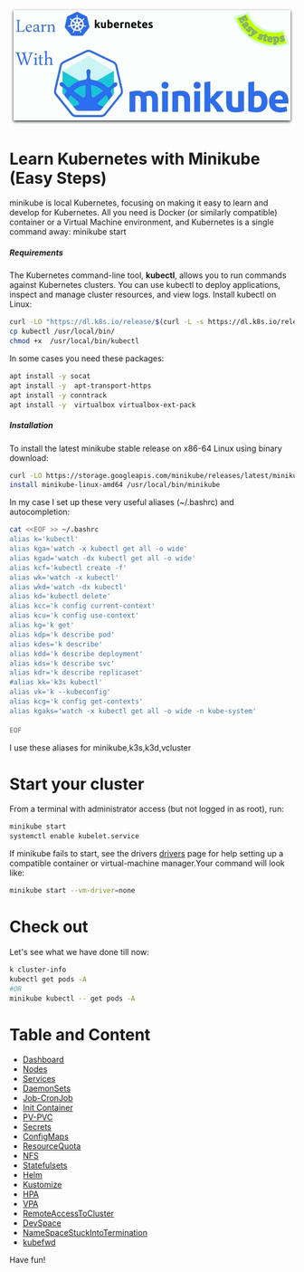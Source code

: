 ![Learn Kubernetes with Minikube](images/minikube-logo.jpg)
# Learn Kubernetes with Minikube (Easy Steps)
minikube is local Kubernetes, focusing on making it easy to learn and develop for Kubernetes.
All you need is Docker (or similarly compatible) container or a Virtual Machine environment, and Kubernetes is a single command away: minikube start
##### Requirements
The Kubernetes command-line tool, **kubectl**, allows you to run commands against Kubernetes clusters. You can use kubectl to deploy applications, inspect and manage cluster resources, and view logs. 
Install kubectl on Linux:
```bash
curl -LO "https://dl.k8s.io/release/$(curl -L -s https://dl.k8s.io/release/stable.txt)/bin/linux/amd64/kubectl"
cp kubectl /usr/local/bin/
chmod +x  /usr/local/bin/kubectl
```
In some cases you need these packages:
```bash
apt install -y socat
apt install -y  apt-transport-https
apt install -y conntrack
apt install -y  virtualbox virtualbox-ext-pack
```
##### Installation
To install the latest minikube stable release on x86-64 Linux using binary download:
```bash
curl -LO https://storage.googleapis.com/minikube/releases/latest/minikube-linux-amd64
install minikube-linux-amd64 /usr/local/bin/minikube
```
In my case I set up these very useful aliases (~/.bashrc) and autocompletion:
```bash
cat <<EOF >> ~/.bashrc
alias k='kubectl'
alias kga='watch -x kubectl get all -o wide'
alias kgad='watch -dx kubectl get all -o wide'
alias kcf='kubectl create -f'
alias wk='watch -x kubectl'
alias wkd='watch -dx kubectl'
alias kd='kubectl delete'
alias kcc='k config current-context'
alias kcu='k config use-context'
alias kg='k get'
alias kdp='k describe pod' 
alias kdes='k describe'
alias kdd='k describe deployment'
alias kds='k describe svc'
alias kdr='k describe replicaset'
#alias kk='k3s kubectl'
alias vk='k --kubeconfig'
alias kcg='k config get-contexts'
alias kgaks='watch -x kubectl get all -o wide -n kube-system'

EOF
```
I use these aliases for minikube,k3s,k3d,vcluster 

# Start your cluster
From a terminal with administrator access (but not logged in as root), run:
```bash
minikube start 
systemctl enable kubelet.service
```
If minikube fails to start, see the drivers [drivers](https://minikube.sigs.k8s.io/docs/drivers) page for help setting up a compatible container or virtual-machine manager.Your command will look like:
```bash
minikube start --vm-driver=none
```
# Check out
Let's see what we have done till now:
```bash
k cluster-info
kubectl get pods -A 
#OR
minikube kubectl -- get pods -A
```
# Table and Content
  - [Dashboard](../master/dashboard/README.md)
  - [Nodes](../master/nodes/README.md)
  - [Services](../master/services/README.md)
  - [DaemonSets](../master/DaemonSets/README.md)
  - [Job-CronJob](../master/jobs/README.md)
  - [Init Container](../master/InitContainer/README.md)
  - [PV-PVC](../master/PV-PVC/README.md)
  - [Secrets](../master/Secrets/README.md)
  - [ConfigMaps](../master/ConfigMaps/README.md)
  - [ResourceQuota](../master/ResourceQuota/README.md)
  - [NFS](../master/NFS/README.md)
  - [Statefulsets](../master/Statefulsets/README.md)
  - [Helm](../master/Helm/README.md)
  - [Kustomize](../master/Kustomize/README.md)
  - [HPA](../master/HPA/README.md)
  - [VPA](../master/VPA/README.md)
  - [RemoteAccessToCluster](../master/RemoteAccessToCluster/README.md)
  - [DevSpace](../master/devspace/README.md)
  - [NameSpaceStuckIntoTermination](../master/nstermination/README.md)
  - [kubefwd](../master/kubefwd/README.md)


Have fun!
